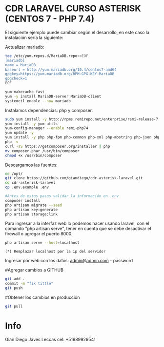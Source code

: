 # CDR LARAVEL CURSO ASTERISK (CENTOS 7 - PHP 7.4)

El siguiente ejemplo puede cambiar según el desarrollo, en este caso la instalación sería la siguiente:

Actualizar mariadb:

```bash
tee /etc/yum.repos.d/MariaDB.repo<<EOF 
[mariadb]
name = MariaDB
baseurl = http://yum.mariadb.org/10.4/centos7-amd64
gpgkey=https://yum.mariadb.org/RPM-GPG-KEY-MariaDB
gpgcheck=1
EOF
```

```bash
yum makecache fast
yum -y install MariaDB-server MariaDB-client
systemctl enable --now mariadb
```


Instalamos dependencias: php y composer.

```bash
sudo yum install -y http://rpms.remirepo.net/enterprise/remi-release-7.rpm
yum install -y yum-utils
yum-config-manager --enable remi-php74
yum update -y
yum install -y php php-fpm php-common php-xml php-mbstring php-json php-zip mariadb-server php-mysqlnd php-mysql php-mcrypt
php -v
curl -sS https://getcomposer.org/installer | php
mv composer.phar /usr/bin/composer
chmod +x /usr/bin/composer
```
Descargamos las fuentes:

```bash
cd /opt/
git clone https://github.com/giandiego/cdr-asterisk-laravel.git
cd cdr-asterisk-laravel
cp .env.example .env

#Antes de estos pasos validar la información en .env
composer install
php artisan migrate --seed
php artisan key:generate
php artisan storage:link
```

Para ingresar a la interfaz web lo podemos hacer usando laravel, con el comando "php artisan serve", tener en cuenta que se debe desactivar el firewall o agregar el puerto 8000.

```bash
php artisan serve --host=localhost
```
`(*) Remplazar localhost por la ip del servidor`

Ingresar por web con los datos: admin@admin.com - password

#Agregar cambios a GITHUB

```bash
git add .
commit -m "fix tittle"
git push
```
#Obtener los cambios en producción

```bash
git pull
```

# Info
Gian Diego Javes Leccas
cel: +51989929541
